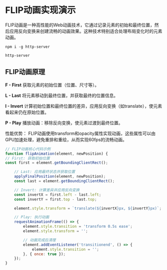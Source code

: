 # FLIP动画实现演示
FLIP动画是一种高性能的Web动画技术，它通过记录元素的初始和最终位置，然后应用反向变换来创建流畅的动画效果。这种技术特别适合处理布局变化时的元素动画。

```shell
npm i -g http-server

http-server
```

## FLIP动画原理
**F - First**
获取元素的初始位置（位置、尺寸等）。

**L - Last**
将元素移动到最终位置，并获取最终的位置信息。

**I - Invert**
计算初始位置和最终位置的差异，应用反向变换（如translate），使元素看起来仍在原始位置。


**P - Play**
播放动画：移除反向变换，使元素过渡到最终位置。

性能优势： FLIP动画使用transform和opacity属性实现动画，这些属性可以由GPU加速处理，避免重排和重绘，从而实现60fps的流畅动画。

```js
// FLIP动画核心代码示例
function flipAnimation(element, newPosition) {
// First: 获取初始位置
const first = element.getBoundingClientRect();

    // Last: 应用最终状态并获取位置
    applyFinalPosition(element, newPosition);
    const last = element.getBoundingClientRect();

    // Invert: 计算差异并应用反向变换
    const invertX = first.left - last.left;
    const invertY = first.top - last.top;

    element.style.transform = `translate(${invertX}px, ${invertY}px)`;

    // Play: 执行动画
    requestAnimationFrame(() => {
        element.style.transition = 'transform 0.5s ease';
        element.style.transform = '';

        // 动画完成后清理
        element.addEventListener('transitionend', () => {
            element.style.transition = '';
        }, { once: true });
    });
}
```
